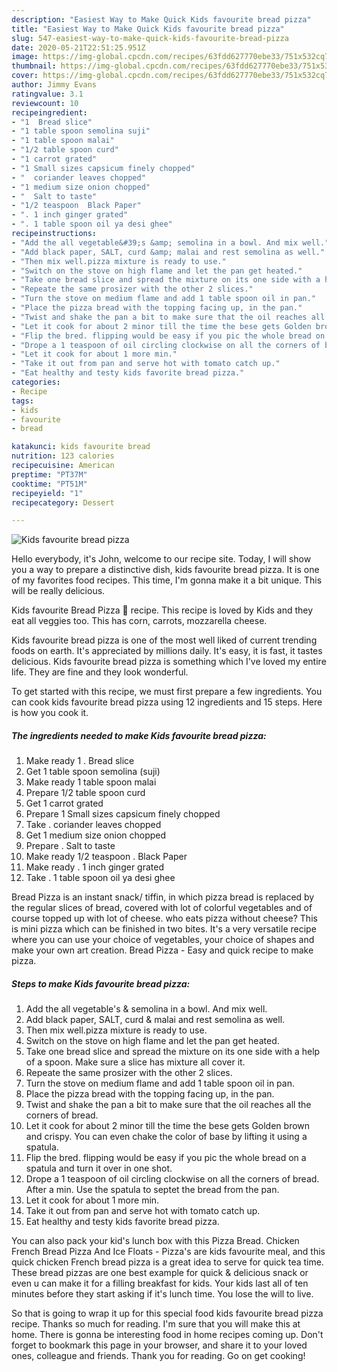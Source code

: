 ```yaml
---
description: "Easiest Way to Make Quick Kids favourite bread pizza"
title: "Easiest Way to Make Quick Kids favourite bread pizza"
slug: 547-easiest-way-to-make-quick-kids-favourite-bread-pizza
date: 2020-05-21T22:51:25.951Z
image: https://img-global.cpcdn.com/recipes/63fdd627770ebe33/751x532cq70/kids-favourite-bread-pizza-recipe-main-photo.jpg
thumbnail: https://img-global.cpcdn.com/recipes/63fdd627770ebe33/751x532cq70/kids-favourite-bread-pizza-recipe-main-photo.jpg
cover: https://img-global.cpcdn.com/recipes/63fdd627770ebe33/751x532cq70/kids-favourite-bread-pizza-recipe-main-photo.jpg
author: Jimmy Evans
ratingvalue: 3.1
reviewcount: 10
recipeingredient:
- "1  Bread slice"
- "1 table spoon semolina suji"
- "1 table spoon malai"
- "1/2 table spoon curd"
- "1 carrot grated"
- "1 Small sizes capsicum finely chopped"
- "  coriander leaves chopped"
- "1 medium size onion chopped"
- "  Salt to taste"
- "1/2 teaspoon  Black Paper"
- ". 1 inch ginger grated"
- ". 1 table spoon oil ya desi ghee"
recipeinstructions:
- "Add the all vegetable&#39;s &amp; semolina in a bowl. And mix well."
- "Add black paper, SALT, curd &amp; malai and rest semolina as well."
- "Then mix well.pizza mixture is ready to use."
- "Switch on the stove on high flame and let the pan get heated."
- "Take one bread slice and spread the mixture on its one side with a help of a spoon. Make sure a slice has mixture all cover it."
- "Repeate the same prosizer with the other 2 slices."
- "Turn the stove on medium flame and add 1 table spoon oil in pan."
- "Place the pizza bread with the topping facing up, in the pan."
- "Twist and shake the pan a bit to make sure that the oil reaches all the corners of bread."
- "Let it cook for about 2 minor till the time the bese gets Golden brown and crispy. You can even chake the color of base by lifting it using a spatula."
- "Flip the bred. flipping would be easy if you pic the whole bread on a spatula and turn it over in one shot."
- "Drope a 1 teaspoon of oil circling clockwise on all the corners of bread. After a min. Use the spatula to septet the bread from the pan."
- "Let it cook for about 1 more min."
- "Take it out from pan and serve hot with tomato catch up."
- "Eat healthy and testy kids favorite bread pizza."
categories:
- Recipe
tags:
- kids
- favourite
- bread

katakunci: kids favourite bread 
nutrition: 123 calories
recipecuisine: American
preptime: "PT37M"
cooktime: "PT51M"
recipeyield: "1"
recipecategory: Dessert

---
```



![Kids favourite bread pizza](https://img-global.cpcdn.com/recipes/63fdd627770ebe33/751x532cq70/kids-favourite-bread-pizza-recipe-main-photo.jpg)

Hello everybody, it's John, welcome to our recipe site. Today, I will show you a way to prepare a distinctive dish, kids favourite bread pizza. It is one of my favorites food recipes. This time, I'm gonna make it a bit unique. This will be really delicious.

Kids favourite Bread Pizza 🍕 recipe. This recipe is loved by Kids and they eat all veggies too. This has corn, carrots, mozzarella cheese.

Kids favourite bread pizza is one of the most well liked of current trending foods on earth. It's appreciated by millions daily. It's easy, it is fast, it tastes delicious. Kids favourite bread pizza is something which I've loved my entire life. They are fine and they look wonderful.


To get started with this recipe, we must first prepare a few ingredients. You can cook kids favourite bread pizza using 12 ingredients and 15 steps. Here is how you cook it.

<!--inarticleads1-->

##### The ingredients needed to make Kids favourite bread pizza:

1. Make ready 1 . Bread slice
1. Get 1 table spoon semolina (suji)
1. Make ready 1 table spoon malai
1. Prepare 1/2 table spoon curd
1. Get 1 carrot grated
1. Prepare 1 Small sizes capsicum finely chopped
1. Take  . coriander leaves chopped
1. Get 1 medium size onion chopped
1. Prepare  . Salt to taste
1. Make ready 1/2 teaspoon . Black Paper
1. Make ready . 1 inch ginger grated
1. Take . 1 table spoon oil ya desi ghee


Bread Pizza is an instant snack/ tiffin, in which pizza bread is replaced by the regular slices of bread, covered with lot of colorful vegetables and of course topped up with lot of cheese. who eats pizza without cheese? This is mini pizza which can be finished in two bites. It&#39;s a very versatile recipe where you can use your choice of vegetables, your choice of shapes and make your own art creation. Bread Pizza - Easy and quick recipe to make pizza. 

<!--inarticleads2-->

##### Steps to make Kids favourite bread pizza:

1. Add the all vegetable&#39;s &amp; semolina in a bowl. And mix well.
1. Add black paper, SALT, curd &amp; malai and rest semolina as well.
1. Then mix well.pizza mixture is ready to use.
1. Switch on the stove on high flame and let the pan get heated.
1. Take one bread slice and spread the mixture on its one side with a help of a spoon. Make sure a slice has mixture all cover it.
1. Repeate the same prosizer with the other 2 slices.
1. Turn the stove on medium flame and add 1 table spoon oil in pan.
1. Place the pizza bread with the topping facing up, in the pan.
1. Twist and shake the pan a bit to make sure that the oil reaches all the corners of bread.
1. Let it cook for about 2 minor till the time the bese gets Golden brown and crispy. You can even chake the color of base by lifting it using a spatula.
1. Flip the bred. flipping would be easy if you pic the whole bread on a spatula and turn it over in one shot.
1. Drope a 1 teaspoon of oil circling clockwise on all the corners of bread. After a min. Use the spatula to septet the bread from the pan.
1. Let it cook for about 1 more min.
1. Take it out from pan and serve hot with tomato catch up.
1. Eat healthy and testy kids favorite bread pizza.


You can also pack your kid&#39;s lunch box with this Pizza Bread. Chicken French Bread Pizza And Ice Floats - Pizza&#39;s are kids favourite meal, and this quick chicken French bread pizza is a great idea to serve for quick tea time. These bread pizzas are one best example for quick &amp; delicious snack or even u can make it for a filling breakfast for kids. Your kids last all of ten minutes before they start asking if it&#39;s lunch time. You lose the will to live. 

So that is going to wrap it up for this special food kids favourite bread pizza recipe. Thanks so much for reading. I'm sure that you will make this at home. There is gonna be interesting food in home recipes coming up. Don't forget to bookmark this page in your browser, and share it to your loved ones, colleague and friends. Thank you for reading. Go on get cooking!
